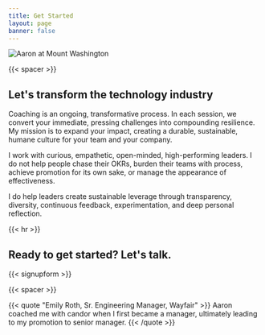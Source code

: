 ```yaml
---
title: Get Started
layout: page
banner: false
---
```


![Aaron at Mount Washington](/images/mount-washington.jpg) 

{{< spacer >}}

## Let's transform the technology industry

Coaching is an ongoing, transformative process. In each session, we convert your
immediate, pressing challenges into compounding resilience. My mission is to
expand your impact, creating a durable, sustainable, humane culture for your
team and your company.

I work with curious, empathetic, open-minded, high-performing leaders. I do not
help people chase their OKRs, burden their teams with process, achieve promotion
for its own sake, or manage the appearance of effectiveness.

I do help leaders create sustainable leverage through transparency, diversity,
continuous feedback, experimentation, and deep personal reflection.

{{< hr >}}

## Ready to get started? Let's talk.

{{< signupform >}}

{{< spacer >}}

{{< quote "Emily Roth, Sr. Engineering Manager, Wayfair" >}}
Aaron coached me with candor when I first became a manager, ultimately leading to my promotion to senior manager.
{{< /quote >}}

